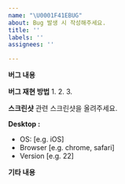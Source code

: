 ```yaml
---
name: "\U0001F41EBUG"
about: Bug 발생 시 작성해주세요.
title: ''
labels: ''
assignees: ''

---
```


**버그 내용**


**버그 재현 방법**
1.
2.
3.



**스크린샷**
관련 스크린샷을 올려주세요.

**Desktop :**
 - OS: [e.g. iOS]
 - Browser [e.g. chrome, safari]
 - Version [e.g. 22]



**기타 내용**
